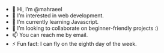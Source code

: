 - 👋 Hi, I’m @mahraeel
- 👀 I’m interested in web development.
- 🌱 I’m currently learning Javascript.
- 💞️ I’m looking to collaborate on beginner-friendly projects :)
- 📫 You can reach me by email. 
- ⚡ Fun fact: I can fly on the eighth day of the week. 

<!---
mahraeel/mahraeel is a ✨ special ✨ repository because its `README.md` (this file) appears on your GitHub profile.
You can click the Preview link to take a look at your changes.
--->

